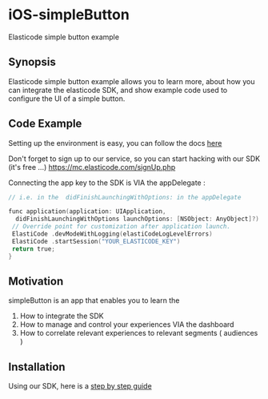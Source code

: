 # iOS-simpleButton
Elasticode simple button example


## Synopsis
Elasticode simple button example allows you to learn more,
about how you can integrate the elasticode SDK,
and show example code used to configure the UI of a simple button.

## Code Example
Setting up the environment is easy, you can follow the docs 
[here](http://docs.elasticode.com/docs/sdk-intro)

Don't forget to sign up to our service, so you can start hacking with our SDK (it's free ...) 
https://mc.elasticode.com/signUp.php

Connecting the app key to the SDK is VIA the appDelegate : 
```objective-c
// i.e. in the  didFinishLaunchingWithOptions: in the appDelegate 

func application(application: UIApplication, 
  didFinishLaunchingWithOptions launchOptions: [NSObject: AnyObject]?) -> Bool {
 // Override point for customization after application launch.
 ElastiCode .devModeWithLogging(elastiCodeLogLevelErrors)
 ElastiCode .startSession("YOUR_ELASTICODE_KEY")
 return true;
}
```

## Motivation

simpleButton is an app that enables you to learn the  
1. How to integrate the SDK  
2. How to manage and control your experiences VIA the dashboard  
3. How to correlate relevant experiences to relevant segments ( audiences )  

## Installation

Using our SDK,  here is a [step by step guide](http://docs.elasticode.com/docs/sdk-intro)
